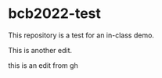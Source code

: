 # bcb2022-test

This repository is a test for an in-class demo.

This is another edit.

this is an edit from gh
